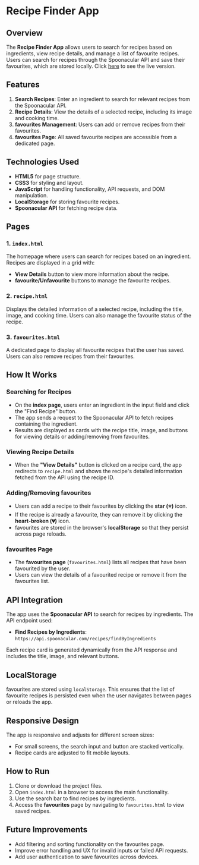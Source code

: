 # Recipe Finder App

## Overview

The **Recipe Finder App** allows users to search for recipes based on ingredients, view recipe details, and manage a list of favourite recipes. Users can search for recipes through the Spoonacular API and save their favourites, which are stored locally. Click [here](https://ajharcookbook.netlify.app/) to see the live version.

## Features

1. **Search Recipes**: Enter an ingredient to search for relevant recipes from the Spoonacular API.
2. **Recipe Details**: View the details of a selected recipe, including its image and cooking time.
3. **favourites Management**: Users can add or remove recipes from their favourites.
4. **favourites Page**: All saved favourite recipes are accessible from a dedicated page.

## Technologies Used

- **HTML5** for page structure.
- **CSS3** for styling and layout.
- **JavaScript** for handling functionality, API requests, and DOM manipulation.
- **LocalStorage** for storing favourite recipes.
- **Spoonacular API** for fetching recipe data.

## Pages

### 1. `index.html`

The homepage where users can search for recipes based on an ingredient. Recipes are displayed in a grid with:

- **View Details** button to view more information about the recipe.
- **favourite/Unfavourite** buttons to manage the favourite recipes.

### 2. `recipe.html`

Displays the detailed information of a selected recipe, including the title, image, and cooking time. Users can also manage the favourite status of the recipe.

### 3. `favourites.html`

A dedicated page to display all favourite recipes that the user has saved. Users can also remove recipes from their favourites.

## How It Works

### Searching for Recipes

- On the **index page**, users enter an ingredient in the input field and click the "Find Recipe" button.
- The app sends a request to the Spoonacular API to fetch recipes containing the ingredient.
- Results are displayed as cards with the recipe title, image, and buttons for viewing details or adding/removing from favourites.

### Viewing Recipe Details

- When the **"View Details"** button is clicked on a recipe card, the app redirects to `recipe.html` and shows the recipe's detailed information fetched from the API using the recipe ID.

### Adding/Removing favourites

- Users can add a recipe to their favourites by clicking the **star (⭐)** icon.
- If the recipe is already a favourite, they can remove it by clicking the **heart-broken (💔)** icon.
- favourites are stored in the browser's **localStorage** so that they persist across page reloads.

### favourites Page

- The **favourites page** (`favourites.html`) lists all recipes that have been favourited by the user.
- Users can view the details of a favourited recipe or remove it from the favourites list.

## API Integration

The app uses the **Spoonacular API** to search for recipes by ingredients. The API endpoint used:

- **Find Recipes by Ingredients**: `https://api.spoonacular.com/recipes/findByIngredients`

Each recipe card is generated dynamically from the API response and includes the title, image, and relevant buttons.

## LocalStorage

favourites are stored using `localStorage`. This ensures that the list of favourite recipes is persisted even when the user navigates between pages or reloads the app.

## Responsive Design

The app is responsive and adjusts for different screen sizes:

- For small screens, the search input and button are stacked vertically.
- Recipe cards are adjusted to fit mobile layouts.

## How to Run

1. Clone or download the project files.
2. Open `index.html` in a browser to access the main functionality.
3. Use the search bar to find recipes by ingredients.
4. Access the **favourites** page by navigating to `favourites.html` to view saved recipes.

## Future Improvements

- Add filtering and sorting functionality on the favourites page.
- Improve error handling and UX for invalid inputs or failed API requests.
- Add user authentication to save favourites across devices.
